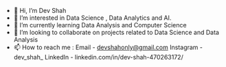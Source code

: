 - 👋 Hi, I’m Dev Shah
- 👀 I’m interested in Data Science , Data Analytics and AI.
- 🌱 I’m currently learning Data Analysis and Computer Science
- 💞️ I’m looking to collaborate on projects related to Data Science and Data Analysis
- 📫 How to reach me : 
Email - devshahonly@gmail.com 
Instagram - dev_shah_ 
LinkedIn - linkedin.com/in/dev-shah-470263172/


<!---
dhruvdev30/dhruvdev30 is a ✨ special ✨ repository because its `README.md` (this file) appears on your GitHub profile.
You can click the Preview link to take a look at your changes.
--->
